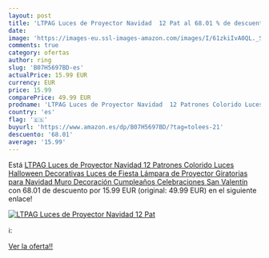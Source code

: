 ```yaml
---
layout: post
title: 'LTPAG Luces de Proyector Navidad  12 Pat al 68.01 % de descuento'
date: 
image: 'https://images-eu.ssl-images-amazon.com/images/I/61zkiIvA0QL._SL200_.jpg'
comments: true
category: ofertas
author: ring
slug: 'B07H5697BD-es'
actualPrice: 15.99 EUR
currency: EUR
price: 15.99
comparePrice: 49.99 EUR
prodname: 'LTPAG Luces de Proyector Navidad  12 Patrones Colorido Luces Halloween Decorativas Luces de Fiesta Lámpara de Proyector Giratorias para Navidad  Muro Decoración  Cumpleaños Celebraciones San Valentín'
country: 'es'
flag: '🇪🇸'
buyurl: 'https://www.amazon.es/dp/B07H5697BD/?tag=tolees-21'
descuento: '68.01'
average: '15.99'
---
```


Está [LTPAG Luces de Proyector Navidad  12 Patrones Colorido Luces Halloween Decorativas Luces de Fiesta Lámpara de Proyector Giratorias para Navidad  Muro Decoración  Cumpleaños Celebraciones San Valentín](https://www.amazon.es/dp/B07H5697BD/?tag=tolees-21) con 68.01 de descuento por 15.99 EUR (original: 49.99 EUR) en el siguiente enlace!

[![LTPAG Luces de Proyector Navidad  12 Pat](https://images-eu.ssl-images-amazon.com/images/I/61zkiIvA0QL._SL200_.jpg)](https://www.amazon.es/dp/B07H5697BD/?tag=tolees-21)

ℹ️:


[Ver la oferta!!](https://www.amazon.es/dp/B07H5697BD/?tag=tolees-21)
